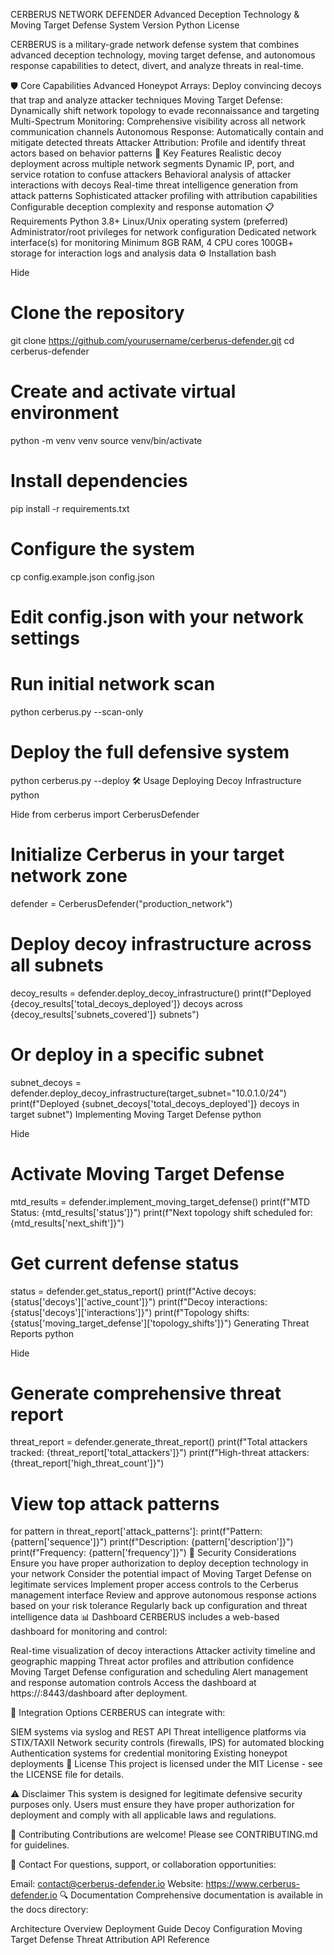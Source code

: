CERBERUS NETWORK DEFENDER
Advanced Deception Technology & Moving Target Defense System
Version
Python
License

CERBERUS is a military-grade network defense system that combines advanced deception technology, moving target defense, and autonomous response capabilities to detect, divert, and analyze threats in real-time.

🛡️ Core Capabilities
Advanced Honeypot Arrays: Deploy convincing decoys that trap and analyze attacker techniques
Moving Target Defense: Dynamically shift network topology to evade reconnaissance and targeting
Multi-Spectrum Monitoring: Comprehensive visibility across all network communication channels
Autonomous Response: Automatically contain and mitigate detected threats
Attacker Attribution: Profile and identify threat actors based on behavior patterns
🚀 Key Features
Realistic decoy deployment across multiple network segments
Dynamic IP, port, and service rotation to confuse attackers
Behavioral analysis of attacker interactions with decoys
Real-time threat intelligence generation from attack patterns
Sophisticated attacker profiling with attribution capabilities
Configurable deception complexity and response automation
📋 Requirements
Python 3.8+
Linux/Unix operating system (preferred)
Administrator/root privileges for network configuration
Dedicated network interface(s) for monitoring
Minimum 8GB RAM, 4 CPU cores
100GB+ storage for interaction logs and analysis data
⚙️ Installation
bash

Hide
# Clone the repository
git clone https://github.com/yourusername/cerberus-defender.git
cd cerberus-defender

# Create and activate virtual environment
python -m venv venv
source venv/bin/activate

# Install dependencies
pip install -r requirements.txt

# Configure the system
cp config.example.json config.json
# Edit config.json with your network settings

# Run initial network scan
python cerberus.py --scan-only

# Deploy the full defensive system
python cerberus.py --deploy
🛠️ Usage
Deploying Decoy Infrastructure
python

Hide
from cerberus import CerberusDefender

# Initialize Cerberus in your target network zone
defender = CerberusDefender("production_network")

# Deploy decoy infrastructure across all subnets
decoy_results = defender.deploy_decoy_infrastructure()
print(f"Deployed {decoy_results['total_decoys_deployed']} decoys across {decoy_results['subnets_covered']} subnets")

# Or deploy in a specific subnet
subnet_decoys = defender.deploy_decoy_infrastructure(target_subnet="10.0.1.0/24")
print(f"Deployed {subnet_decoys['total_decoys_deployed']} decoys in target subnet")
Implementing Moving Target Defense
python

Hide
# Activate Moving Target Defense
mtd_results = defender.implement_moving_target_defense()
print(f"MTD Status: {mtd_results['status']}")
print(f"Next topology shift scheduled for: {mtd_results['next_shift']}")

# Get current defense status
status = defender.get_status_report()
print(f"Active decoys: {status['decoys']['active_count']}")
print(f"Decoy interactions: {status['decoys']['interactions']}")
print(f"Topology shifts: {status['moving_target_defense']['topology_shifts']}")
Generating Threat Reports
python

Hide
# Generate comprehensive threat report
threat_report = defender.generate_threat_report()
print(f"Total attackers tracked: {threat_report['total_attackers']}")
print(f"High-threat attackers: {threat_report['high_threat_count']}")

# View top attack patterns
for pattern in threat_report['attack_patterns']:
    print(f"Pattern: {pattern['sequence']}")
    print(f"Description: {pattern['description']}")
    print(f"Frequency: {pattern['frequency']}")
🔐 Security Considerations
Ensure you have proper authorization to deploy deception technology in your network
Consider the potential impact of Moving Target Defense on legitimate services
Implement proper access controls to the Cerberus management interface
Review and approve autonomous response actions based on your risk tolerance
Regularly back up configuration and threat intelligence data
📊 Dashboard
CERBERUS includes a web-based dashboard for monitoring and control:

Real-time visualization of decoy interactions
Attacker activity timeline and geographic mapping
Threat actor profiles and attribution confidence
Moving Target Defense configuration and scheduling
Alert management and response automation controls
Access the dashboard at https://<cerberus-host>:8443/dashboard after deployment.

🔄 Integration Options
CERBERUS can integrate with:

SIEM systems via syslog and REST API
Threat intelligence platforms via STIX/TAXII
Network security controls (firewalls, IPS) for automated blocking
Authentication systems for credential monitoring
Existing honeypot deployments
📝 License
This project is licensed under the MIT License - see the LICENSE file for details.

⚠️ Disclaimer
This system is designed for legitimate defensive security purposes only. Users must ensure they have proper authorization for deployment and comply with all applicable laws and regulations.

🤝 Contributing
Contributions are welcome! Please see CONTRIBUTING.md for guidelines.

📧 Contact
For questions, support, or collaboration opportunities:

Email: contact@cerberus-defender.io
Website: https://www.cerberus-defender.io
🔍 Documentation
Comprehensive documentation is available in the docs directory:

Architecture Overview
Deployment Guide
Decoy Configuration
Moving Target Defense
Threat Attribution
API Reference
